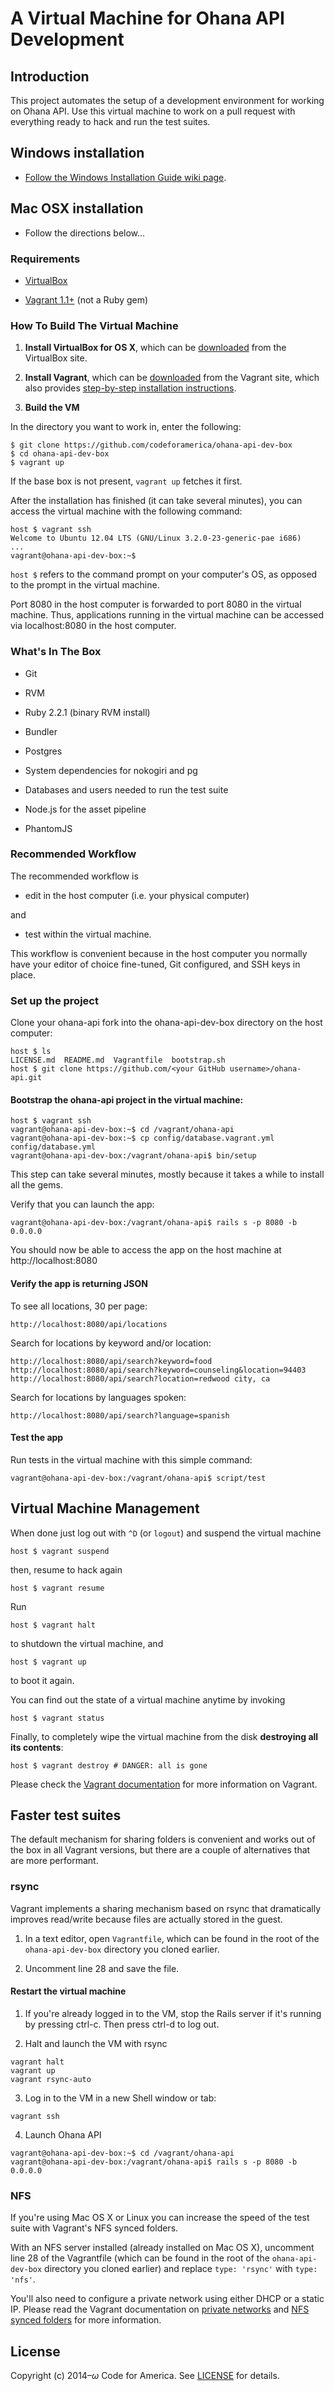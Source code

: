 # A Virtual Machine for Ohana API Development

## Introduction
This project automates the setup of a development environment for working on Ohana API. Use this virtual machine to work on a pull request with everything ready to hack and run the test suites.

## Windows installation
* [Follow the Windows Installation Guide wiki page](https://github.com/codeforamerica/ohana-api-dev-box/wiki/Ohana-API-virtual-machine-installation-guide-for-Windows).

## Mac OSX installation
* Follow the directions below...

### Requirements
* [VirtualBox](https://www.virtualbox.org)

* [Vagrant 1.1+](http://vagrantup.com) (not a Ruby gem)

### How To Build The Virtual Machine
1. **Install VirtualBox for OS X**, which can be [downloaded](https://www.virtualbox.org/wiki/Downloads) from the VirtualBox site.

2. **Install Vagrant**, which can be [downloaded](http://www.vagrantup.com/downloads.html) from the Vagrant site, which also provides [step-by-step installation instructions](http://docs.vagrantup.com/v2/getting-started/index.html).

3. **Build the VM**

  In the directory you want to work in, enter the following:

  ```
  $ git clone https://github.com/codeforamerica/ohana-api-dev-box
  $ cd ohana-api-dev-box
  $ vagrant up
  ```

If the base box is not present, `vagrant up` fetches it first.

After the installation has finished (it can take several minutes), you can access the virtual machine with the following command:

    host $ vagrant ssh
    Welcome to Ubuntu 12.04 LTS (GNU/Linux 3.2.0-23-generic-pae i686)
    ...
    vagrant@ohana-api-dev-box:~$

`host $` refers to the command prompt on your computer's OS, as opposed to the prompt in the virtual machine.

Port 8080 in the host computer is forwarded to port 8080 in the virtual machine. Thus, applications running in the virtual machine can be accessed via localhost:8080 in the host computer.

### What's In The Box
* Git

* RVM

* Ruby 2.2.1 (binary RVM install)

* Bundler

* Postgres

* System dependencies for nokogiri and pg

* Databases and users needed to run the test suite

* Node.js for the asset pipeline

* PhantomJS

### Recommended Workflow
The recommended workflow is

* edit in the host computer (i.e. your physical computer)

and

* test within the virtual machine.

This workflow is convenient because in the host computer you normally have your editor of choice fine-tuned, Git configured, and SSH keys in place.

### Set up the project
Clone your ohana-api fork into the ohana-api-dev-box directory on the host computer:

    host $ ls
    LICENSE.md  README.md  Vagrantfile  bootstrap.sh
    host $ git clone https://github.com/<your GitHub username>/ohana-api.git

#### Bootstrap the ohana-api project in the virtual machine:

    host $ vagrant ssh
    vagrant@ohana-api-dev-box:~$ cd /vagrant/ohana-api
    vagrant@ohana-api-dev-box:~$ cp config/database.vagrant.yml config/database.yml
    vagrant@ohana-api-dev-box:/vagrant/ohana-api$ bin/setup

This step can take several minutes, mostly because it takes a while to install all the gems.

Verify that you can launch the app:

    vagrant@ohana-api-dev-box:/vagrant/ohana-api$ rails s -p 8080 -b 0.0.0.0

You should now be able to access the app on the host machine at
http://localhost:8080

#### Verify the app is returning JSON
To see all locations, 30 per page:

    http://localhost:8080/api/locations

Search for locations by keyword and/or location:

    http://localhost:8080/api/search?keyword=food
    http://localhost:8080/api/search?keyword=counseling&location=94403
    http://localhost:8080/api/search?location=redwood city, ca

Search for locations by languages spoken:

    http://localhost:8080/api/search?language=spanish

#### Test the app

Run tests in the virtual machine with this simple command:

    vagrant@ohana-api-dev-box:/vagrant/ohana-api$ script/test

## Virtual Machine Management

When done just log out with `^D` (or `logout`) and suspend the virtual machine

    host $ vagrant suspend

then, resume to hack again

    host $ vagrant resume

Run

    host $ vagrant halt

to shutdown the virtual machine, and

    host $ vagrant up

to boot it again.

You can find out the state of a virtual machine anytime by invoking

    host $ vagrant status

Finally, to completely wipe the virtual machine from the disk **destroying all its contents**:

    host $ vagrant destroy # DANGER: all is gone

Please check the [Vagrant documentation](http://docs.vagrantup.com/v2/) for more information on Vagrant.

## Faster test suites

The default mechanism for sharing folders is convenient and works out of the
box in all Vagrant versions, but there are a couple of alternatives that are
more performant.

### rsync

Vagrant implements a sharing mechanism based on rsync that dramatically
improves read/write because files are actually stored in the guest.

1. In a text editor, open `Vagrantfile`, which can be found in the root of
the `ohana-api-dev-box` directory you cloned earlier.

2. Uncomment line 28 and save the file.

#### Restart the virtual machine
1. If you're already logged in to the VM, stop the Rails server if it's
running by pressing ctrl-c. Then press ctrl-d to log out.

2. Halt and launch the VM with rsync
 ```
 vagrant halt
 vagrant up
 vagrant rsync-auto
 ```

3. Log in to the VM in a new Shell window or tab:
 ```
 vagrant ssh
 ```

4. Launch Ohana API
 ```
 vagrant@ohana-api-dev-box:~$ cd /vagrant/ohana-api
 vagrant@ohana-api-dev-box:/vagrant/ohana-api$ rails s -p 8080 -b 0.0.0.0
 ```

### NFS

If you're using Mac OS X or Linux you can increase the speed of the test suite with Vagrant's NFS synced folders.

With an NFS server installed (already installed on Mac OS X), uncomment line
28 of the Vagrantfile (which can be found in the root  of the
`ohana-api-dev-box` directory you cloned earlier) and replace `type: 'rsync'`
with `type: 'nfs'`.

You'll also need to configure a private network using either DHCP or a static IP.
Please read the Vagrant documentation on [private networks](http://docs.vagrantup.com/v2/networking/private_network.html) and [NFS synced folders](http://docs.vagrantup.com/v2/synced-folders/nfs.html) for more information.

## License

Copyright (c) 2014–<i>ω</i> Code for America. See [LICENSE](https://github.com/codeforamerica/ohana-api-dev-box/blob/master/LICENSE.md) for details.
